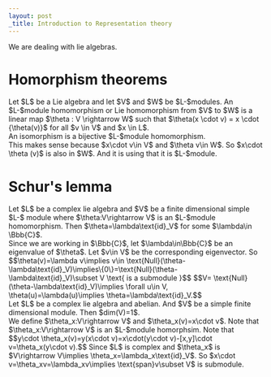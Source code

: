 ```yaml
---
layout: post
_title: Introduction to Representation theory
---
```


We are dealing with lie algebras.

# Homorphism theorems
<div class='definition'>
Let $L$ be a Lie algebra and let $V$ and $W$ be $L-$modules. An $L-$module homomorphism or Lie homomorphism from $V$ to $W$ is a linear map $\theta : V \rightarrow W$ such
that $\theta(x \cdot v) = x \cdot {\theta(v)}$ for all $v \in V$ and $x \in L$.
</div>
An isomorphism is a bijective $L-$module homomorphism.
<div class='remark'>
 This makes sense because $x\cdot v\in V$ and $\theta v\in W$. So $x\cdot \theta (v)$ is also in $W$. And it is using that it is $L-$module.
</div>

# Schur's lemma 
<div class='theorem'>
Let $L$ be a complex lie algebra and $V$ be a finite dimensional  simple $L-$ module where $\theta:V\rightarrow V$ is an $L-$module homomorphism. Then $\theta=\lambda\text{id}_V$ for some $\lambda\in \Bbb{C}$.
</div>
<div class='proof'>
 Since we are working in $\Bbb{C}$, let $\lambda\in\Bbb{C}$ be an eigenvalue of $\theta$. Let $v\in V$ be the corresponding eigenvector. So $$\theta(v)=\lambda v\implies v\in \text{Null}(\theta-\lambda\text{id}_V)\implies\{0\}=\text{Null}(\theta-\lambda\text{id}_V)\subset V \text{ is a submodule }$$ $$V= \text{Null}(\theta-\lambda\text{id}_V)\implies \forall u\in V, \theta(u)=\lambda(u)\implies \theta=\lambda\text{id}_V.$$
</div>
<div class='lemma'>
Let $L$ be a complex lie algebra and abelian. And $V$ be a simple finite dimensional module. Then $dim(V)=1$.
</div>
<div class='proof'>
We define $\theta_x:V\rightarrow V$ and $\theta_x(v)=x\cdot v$. Note that $\theta_x:V\rightarrow V$ is an $L-$module homorphsim. Note that $$y\cdot \theta_x(v)=y(x\cdot v)=x\cdot(y\cdot v)-[x,y]\cdot v=\theta_x(y\cdot v).$$ Since $L$ is complex and $\theta_x$ is $V\rightarrow V\implies \theta_x=\lambda_x\text{id}_V$. So $x\cdot v=\theta_xv=\lambda_xv\implies \text{span}v\subset V$ is submodule.
</div>
